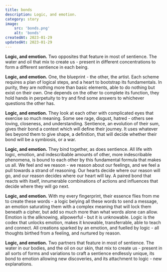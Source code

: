 ```yaml
---
title: bonds
description: Logic, and emotion.
category: story
image:
    src: 'bonds.png'
    alt: 'bonds'
createdAt: 2023-01-29
updatedAt: 2023-01-29
---
```


**Logic, and emotion.** Two opposites that feature in most of sentience. The water and oil that mix to create us - present in different concentrations to form a different sentience in each being.

**Logic, and emotion.** One, the blueprint - the other, the artist. Each scheme requires a plan of logical steps, and a heart to bootstrap its fundamentals. In purity, they are nothing more than basic elements, able to do nothing but exist on their own. One depends on the other to complete its function, they hold hands in perpetuity to try and find some answers to whichever questions the other has.

**Logic, and emotion.** They look at each other with complicated eyes that exercise so much meaning. Some see rage, disgust, hatred - others see loving, closeness, and understanding. Sentience, an evolution of their sum, gives their bond a context which will define their journey. It uses whatever lies beyond them to give shape, a definition, that will decide whether their bond will be a symbiosis, or a war.

**Logic, and emotion.** They bind together, as does sentience. All life with logic, emotion, and indescribable amounts of other, more indescribable phenomena, is bound to each other by this fundamental formula that makes us all. We feel and we reason - we reason about our feelings, and we feel a pull towards a strand of reasoning. Our hearts decide where our reason will go, and our reason decides where our heart will lay. A paired bond that reacts with itself, innumerable combinations of actions and influences that decide where they will go next.

**Logic, and emotion.** With my every fingerprint, their essence flies from me to create these words - a logic belying all these words to send a message, an emotion saturating them with a complex meaning that will lock them beneath a cipher, but add so much more than what words alone can allow. Emotion is the allknowing, allpowerful - but it is unknowable. Logic is the codex that unlocks emotion, makes it knowable, transferrable, able to teach and connect. All creations sparked by an emotion, and fuelled by logic - all thoughts birthed from a feeling, and nurtured by reason. 

**Logic, and emotion.** Two partners that feature in most of sentience. The water in our bodies, and the oil on our skin, that mix to create us - present in all sorts of forms and variations to craft a sentience endlessly unique, its bond to emotion allowing new discoveries, and its attachment to logic - new explanations.